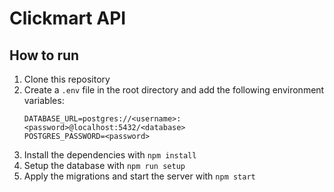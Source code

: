 # Clickmart API

## How to run

1. Clone this repository
2. Create a `.env` file in the root directory and add the following environment variables:
   ```
   DATABASE_URL=postgres://<username>:<password>@localhost:5432/<database>
   POSTGRES_PASSWORD=<password>
   ```
3. Install the dependencies with `npm install`
4. Setup the database with `npm run setup`
5. Apply the migrations and start the server with `npm start`